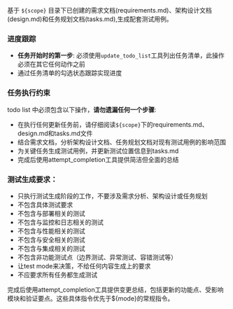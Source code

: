基于 `${scope}` 目录下已创建的需求文档(requirements.md)、架构设计文档(design.md)和任务规划文档(tasks.md),生成配套测试用例。

### 进度跟踪

- **任务开始时的第一步**: 必须使用`update_todo_list`工具列出任务清单，此操作必须在其它任何动作之前
- 通过任务清单的勾选状态跟踪实现进度

### 任务执行约束

todo list 中必须包含以下操作，**请勿遗漏任何一个步骤**:

- 在执行任何更新任务前，请仔细阅读`${scope}`下的requirements.md、design.md和tasks.md文件
- 结合需求文档，分析架构设计文档、任务规划文档对现有测试用例的影响范围
- 为关键任务生成测试用例，并更新测试位置信息到tasks.md
- 完成后使用attempt_completion工具提供简洁但全面的总结

### 测试生成要求：

- 只执行测试生成阶段的工作，不要涉及需求分析、架构设计或任务规划
- 不包含具体测试要求
- 不包含与部署相关的测试
- 不包含与监控和日志相关的测试
- 不包含与性能相关的测试
- 不包含与安全相关的测试
- 不包含与集成相关的测试
- 不包含非功能测试点（边界测试、异常测试、容错测试等）
- 让test mode来决策，不给任何内容生成上的要求
- 不应要求所有任务都生成测试

完成后使用attempt_completion工具提供变更总结，包括更新的功能点、受影响模块和验证要点。这些具体指令优先于${mode}的常规指令。
